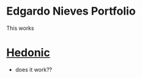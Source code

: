 # Edgardo Nieves Portfolio
This works
# [Hedonic](https://github.com/egnieves/egnieves.github.io)
* does it work??
